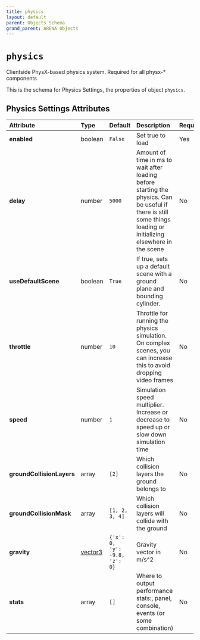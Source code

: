 ```yaml
---
title: physics
layout: default
parent: Objects Schema
grand_parent: ARENA Objects
---
```


<!--CAUTION: This file is autogenerated from https://github.com/arenaxr/arena-schemas. Changes made here may be overwritten.-->


`physics`
=========


Clientside PhysX-based physics system. Required for all physx-* components

This is the schema for Physics Settings, the properties of object `physics`.

Physics Settings Attributes
----------------------------

|Attribute|Type|Default|Description|Required|
| :--- | :--- | :--- | :--- | :--- |
|**enabled**|boolean|```False```|Set true to load|Yes|
|**delay**|number|```5000```|Amount of time in ms to wait after loading before starting the physics. Can be useful if there is still some things loading or initializing elsewhere in the scene|No|
|**useDefaultScene**|boolean|```True```|If true, sets up a default scene with a ground plane and bounding cylinder.|No|
|**throttle**|number|```10```|Throttle for running the physics simulation. On complex scenes, you can increase this to avoid dropping video frames|No|
|**speed**|number|```1```|Simulation speed multiplier. Increase or decrease to speed up or slow down simulation time|No|
|**groundCollisionLayers**|array|```[2]```|Which collision layers the ground belongs to|No|
|**groundCollisionMask**|array|```[1, 2, 3, 4]```|Which collision layers will collide with the ground|No|
|**gravity**|[vector3](vector3)|```{'x': 0, 'y': -9.8, 'z': 0}```|Gravity vector in m/s^2|No|
|**stats**|array|```[]```|Where to output performance stats:, panel, console, events (or some combination)|No|
